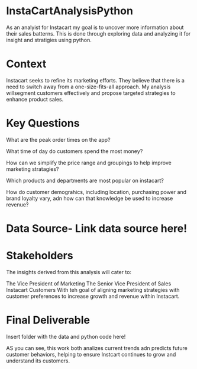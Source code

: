# InstaCartAnalysisPython

As an analyist for Instacart my goal is to uncover more information about their sales batterns. This is done through exploring data and analyzing it for insight and stratigies using python.

# Context
Instacart seeks to refine its marketing efforts. They believe that there is a need to switch away from a one-size-fits-all approach. My analysis willsegment customers effectively and propose targeted strategies to enhance product sales.

# Key Questions

What are the peak order times on the app?

What time of day do customers spend the most money?

How can we simplify the price range and groupings to help improve marketing stratagies?

Which products and departments are most popular on instacart?

How do customer demograhics, including location, purchasing power and brand loyalty vary, adn how can that knowledge be used to increase revenue?

# Data Source- Link data source here!

# Stakeholders

The insights derived from this analysis will cater to:

The Vice President of Marketing
The Senior Vice President of Sales
Instacart Customers
With teh goal of aligning marketing strategies with customer preferences to increase growth and revenue within Instacart.

 # Final Deliverable

 Insert folder with the data and python code here!

 AS you can see, this work both analizes current trends adn predicts future customer behaviors, helping to ensure Instcart continues to grow and understand its customers.

